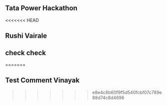 ## Tata Power Hackathon

<<<<<<< HEAD

## Rushi Vairale

## check check

=======

## Test Comment Vinayak

> > > > > > > e8e4c8b60f9f5d540fcbf07c789e88d74c8d4696
